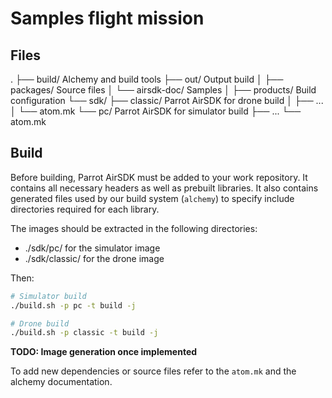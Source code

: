 
# Samples flight mission

## Files

.
├── build/                     Alchemy and build tools
├── out/                       Output build
│
├── packages/                  Source files
│   └── airsdk-doc/            Samples
│
├── products/                  Build configuration
└── sdk/
    ├── classic/               Parrot AirSDK for drone build
    │   ├── ...
    │   └── atom.mk
    └── pc/                    Parrot AirSDK for simulator build
        ├── ...
        └── atom.mk

## Build

Before building, Parrot AirSDK must be added to your work repository. It
contains all necessary headers as well as prebuilt libraries. It also contains
generated files used by our build system (`alchemy`) to specify include
directories required for each library.

The images should be extracted in the following directories:
- ./sdk/pc/ for the simulator image
- ./sdk/classic/ for the drone image

Then:
```bash
# Simulator build
./build.sh -p pc -t build -j

# Drone build
./build.sh -p classic -t build -j
```
**TODO: Image generation once implemented**

To add new dependencies or source files refer to the `atom.mk` and the alchemy
documentation.


